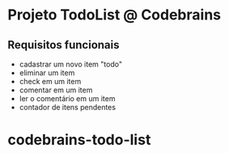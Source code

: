# Projeto TodoList @ Codebrains

## Requisitos funcionais

- cadastrar um novo item "todo"
- eliminar um item
- check em um item
- comentar em um item
- ler o comentário em um item
- contador de itens pendentes
# codebrains-todo-list
